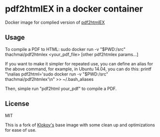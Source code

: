 pdf2htmlEX in a docker container
=================

Docker image for complied version of [pdf2htmlEX](http://coolwanglu.github.com/pdf2htmlEX/)

## Usage
To compile a PDF to HTML:
sudo docker run -v "$PWD:/src" thachmai/pdf2htmlex <your_pdf_file> [other pdf2htmlex params...]

If you want to make it simpler for repeated use, you can define an alias for the above command, for example, in Ubuntu 14.04, you can do this:
    printf "\nalias pdf2html='sudo docker run -v \"$PWD:/src\" thachmai/pdf2htmlex'\n" >> ~/.bash_aliases

Then, simple run "pdf2html your_pdf" to compile a PDF.

## License
MIT

This is a fork of [Klokoy's](https://github.com/klokoy/pdf2htmlEX_docker) base image with some clean up and optimizations for ease of use.
